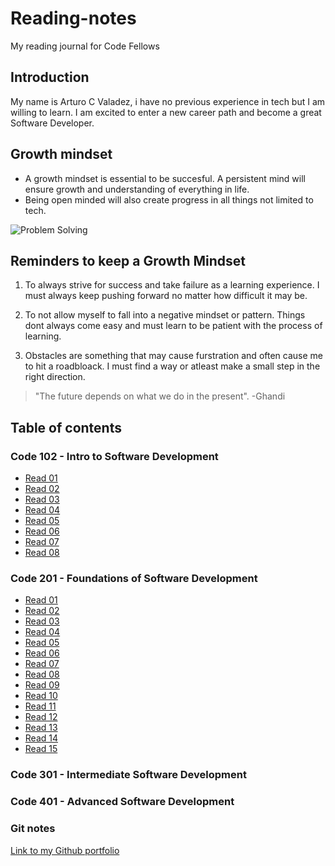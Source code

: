 # Reading-notes

My reading journal for Code Fellows

## Introduction

My name is Arturo C Valadez, i have no previous experience in tech but I am willing to learn. I am excited to enter a new career path and become a great Software Developer.

## Growth mindset

- A growth mindset is essential to be succesful. A persistent mind will ensure growth and understanding of everything in life.
- Being open minded will also create progress in all things not limited to tech.

![Problem Solving](https://images.unsplash.com/photo-1612933510543-5b442296703b?ixlib=rb-4.0.3&ixid=MnwxMjA3fDB8MHxwaG90by1wYWdlfHx8fGVufDB8fHx8&auto=format&fit=crop&w=764&q=80)

## Reminders to keep a Growth Mindset

1. To always strive for success and take failure as a learning experience. I must always keep pushing forward no matter how difficult it may be.

2. To not allow myself to fall into a negative mindset or pattern. Things dont always come easy and must learn to be patient with the process of learning.

3. Obstacles are something that may cause furstration and often cause me to hit a roadbloack. I must find a way or atleast make a small step in the right direction.

> "The future depends on what we do in the present".
> -Ghandi

## Table of contents

### Code 102 - Intro to Software Development


- [Read 01](102/Class1notes.md)
- [Read 02](102/Class2notes.md)
- [Read 03](102/Class3notes.md)
- [Read 04](102/Class4notes.md)
- [Read 05](102/Class5notes.md)
- [Read 06](102/Class6notes.md)
- [Read 07](102/Class7notes.md)
- [Read 08](102/Class8notes.md)

### Code 201 - Foundations of Software Development

- [Read 01](class01.md)
- [Read 02](class-02.md)
- [Read 03](class-03.md)
- [Read 04](class-04.md)
- [Read 05](class-05.md)
- [Read 06](class-06.md)
- [Read 07](class-07.md)
- [Read 08](class-08.md)
- [Read 09](class-09.md)
- [Read 10](class-10.md)
- [Read 11](class-11.md)
- [Read 12](class-12.md)
- [Read 13](class-13.md)
- [Read 14](class-14.md)
- [Read 15](class-15.md)

### Code 301 - Intermediate Software Development
 
### Code 401 - Advanced Software Development

### Git notes

[Link to my Github portfolio](https://github.com/arturovaladez1)